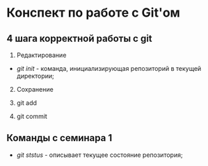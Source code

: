 # Конспект по работе с Git'ом

## 4 шага корректной работы с git

1. Редактирование

* *git init* - команда, инициализирующая репозиторий в текущей директории;

2. Сохранение

3. git add

4. git commit

## Команды с семинара 1

* *git ststus* - описывает текущее состояние репозитория;

